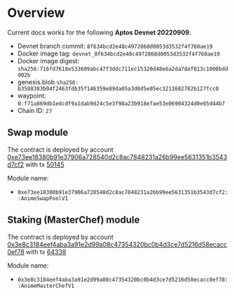 # Overview
Current docs works for the following **Aptos Devnet 20220909**:
- Devnet branch commit: `8f634bcd2e48c4972868d0053d3532f4f760ae19`
- Docker image tag: `devnet_8f634bcd2e48c4972868d0053d3532f4f760ae19`
- Docker image digest: `sha256:716fd7618e533609abc47f3ddc711ec15320d48e6a2da7daf813c1000bdd902b`
- genesis.blob `sha256: b3508383b04f2463fdb35f146359e89da05a3d0d5e05ec3211682782b127fcc0`
- waypoint: `0:f71a869db1edcdf9a1dab9d24c5e3f98a23b918efae53e06904324d0e65d44b7`
- Chain ID: `27`
## Swap module
The contract is deployed by account [0xe73ee18380b91e37906a728540d2c8ac7848231a26b99ee5631351b3543d7cf2](https://explorer.devnet.aptos.dev/account/0xe73ee18380b91e37906a728540d2c8ac7848231a26b99ee5631351b3543d7cf2) with tx [50145](https://explorer.devnet.aptos.dev/txn/50145)

Module name:
* `0xe73ee18380b91e37906a728540d2c8ac7848231a26b99ee5631351b3543d7cf2::AnimeSwapPoolV1`

## Staking (MasterChef) module
The contract is deployed by account [0x3e8c3184eef4aba3a91e2d99a08c47354320bc0b4d3ce7d5216d58ecacc0ef78](https://explorer.devnet.aptos.dev/account/0x3e8c3184eef4aba3a91e2d99a08c47354320bc0b4d3ce7d5216d58ecacc0ef78) with tx [64338](https://explorer.devnet.aptos.dev/txn/64338)

Module name:
* `0x3e8c3184eef4aba3a91e2d99a08c47354320bc0b4d3ce7d5216d58ecacc0ef78::AnimeMasterChefV1`